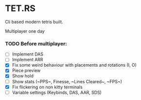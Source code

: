 # TET.RS
Cli based modern tetris built.

Multiplayer one day

### TODO Before multiplayer:
- [ ] Implement DAS
- [ ] Implement ARR
- [x] Fix some weird behaviour with placements and rotations (I, O)
- [x] Piece preview
- [x] Show hold
- [ ] Show stats (~PPS~, Finesse, ~Lines Cleared~, ~FPS~)
- [x] Fix flickering on non kitty terminals
- [ ] Variable settings (Keybinds, DAS, AAR, SDS)
